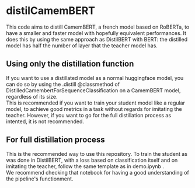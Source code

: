 # distilCamemBERT

This code aims to distill CamemBERT, a french model based on RoBERTa, to have a smaller and faster model with hopefully equivalent performances. It does this by using the same approach as DistilBERT with BERT: the distilled model has half the number of layer that the teacher model has.

## Using only the distillation function

If you want to use a distillated model as a normal huggingface model, you can do so by using the .distill @classmethod of DistilledCamembertForSequenceClassification on a CamemBERT model, regardless of its size.  
This is recommended if you want to train your student model like a regular model, to achieve good metrics in a task without regards for imitating the teacher. However, if you want to go for the full distillation process as intented, it is not recommended.

## For full distillation process

This is the recommended way to use this repository. To train the student as was done in DistilBERT, with a loss based on classification itself and on imitating the teacher, follow the same template as in demo.ipynb .  
We recommend checking that notebook for having a good understanding of the pipeline's functionment.
